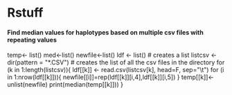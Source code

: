 # Rstuff

<h4>Find median values for haplotypes based on multiple csv files with repeating values</h4>
temp<- list()
med<-list()
newfile<-list()
ldf <- list() # creates a list
listcsv <- dir(pattern = "*.CSV") # creates the list of all the csv files in the directory
for (k in 1:length(listcsv)){
  ldf[[k]] <- read.csv(listcsv[k], head=F, sep="\t")
  for (i in 1:nrow(ldf[[k]])){
    newfile[[i]]=rep(ldf[[k]][i,4],ldf[[k]][i,5])
    }
temp[[k]]<- unlist(newfile)
print(median(temp[[k]]))
  }
